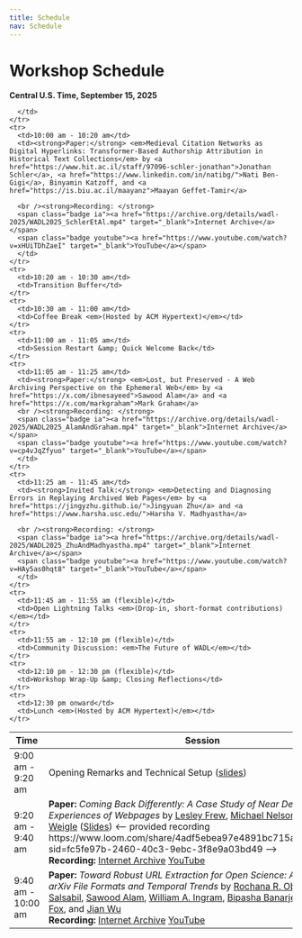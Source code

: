 ```yaml
---
title: Schedule
nav: Schedule
---
```

# Workshop Schedule

**Central U.S. Time, September 15, 2025**

<table class="table table-striped table-bordered">
  <thead>
    <tr>
      <th style="width: 30%;">Time</th>
      <th>Session</th>
    </tr>
  </thead>
  <tbody>
    <tr>
      <td><time data-iso="2025-09-15T09:09:00-06:00" date-format="long">9:00 am - 9:20 am</time></td>
      <td>Opening Remarks and Technical Setup (<a href="https://docs.google.com/presentation/d/17LVSrXOaUV9m39J2K4TLafkN-6SnC35azs1CHsfGA78/edit?usp=sharing">slides</a>)</td>
    </tr>
    <tr>
      <td>9:20 am - 9:40 am</td>
      <td><strong>Paper:</strong> <em>Coming Back Differently: A Case Study of Near Death Experiences of Webpages</em> by <a href="https://lesleyodu.github.io/">Lesley Frew</a>, <a href="https://www.cs.odu.edu/~mln/">Michael Nelson</a>, and <a href="https://weiglemc.github.io/">Michele Weigle</a> (<a href="../slides/WADL2025_slides_5496.pdf">Slides</a>) <-- provided recording https://www.loom.com/share/4adf5ebea97e4891bc715a90ab6846c6?sid=fc5fe97b-2460-40c3-9ebc-3f8e9a03bd49 -->
<br /><strong>Recording: </strong>
      <span class="badge ia"><a href="https://archive.org/details/wadl-2025/WADL2025_SchlerEtAl.mp4" target="_blank">Internet Archive</a></span>
      <span class="badge youtube"><a href="https://www.youtube.com/watch?v=BdwBlEtkeT8" target="_blank">YouTube</a></span>   
</td>
    </tr>
    <tr>
      <td>9:40 am - 10:00 am</td>
      <td><strong>Paper:</strong> <em>Toward Robust URL Extraction for Open Science: A Study of arXiv File Formats and Temporal Trends</em> by <a href="https://rochanaro.github.io/">Rochana R. Obadage</a>, <a href="https://liyalamia.github.io/Portfolio/">Lamia Salsabil</a>, <a href="https://x.com/ibnesayeed">Sawood Alam</a>, <a href="https://waingram.github.io/">William A. Ingram</a>, <a href="https://bipasha-banerjee.github.io/">Bipasha Banarjee</a>, <a href="https://fox.cs.vt.edu/">Edward A. Fox</a>, and <a href="https://fanchyna.wixsite.com/jianwu">Jian Wu</a>
      <br /><strong>Recording: </strong>
      <span class="badge ia"><a href="https://archive.org/details/wadl-2025/WADL2025_ObadageEtAl.mp4" target="_blank">Internet Archive</a></span>
      <span class="badge youtube"><a href="https://www.youtube.com/watch?v=_yltfghdoY4" target="_blank">YouTube</a></span>
      </td>
      
      </td>
    </tr>
    <tr>
      <td>10:00 am - 10:20 am</td>
      <td><strong>Paper:</strong> <em>Medieval Citation Networks as Digital Hyperlinks: Transformer-Based Authorship Attribution in Historical Text Collections</em> by <a href="https://www.hit.ac.il/staff/97096-schler-jonathan">Jonathan Schler</a>, <a href="https://www.linkedin.com/in/natibg/">Nati Ben-Gigi</a>, Binyamin Katzoff, and <a href="https://is.biu.ac.il/maayanz">Maayan Geffet-Tamir</a>
      
      <br /><strong>Recording: </strong>
      <span class="badge ia"><a href="https://archive.org/details/wadl-2025/WADL2025_SchlerEtAl.mp4" target="_blank">Internet Archive</a></span>
      <span class="badge youtube"><a href="https://www.youtube.com/watch?v=xHUiTDhZaeI" target="_blank">YouTube</a></span>
      </td>
    </tr>
    <tr>
      <td>10:20 am - 10:30 am</td>
      <td>Transition Buffer</td>
    </tr>
    <tr>
      <td>10:30 am - 11:00 am</td>
      <td>Coffee Break <em>(Hosted by ACM Hypertext)</em></td>
    </tr>
    <tr>
      <td>11:00 am - 11:05 am</td>
      <td>Session Restart &amp; Quick Welcome Back</td>
    </tr>
    <tr>
      <td>11:05 am - 11:25 am</td>
      <td><strong>Paper:</strong> <em>Lost, but Preserved - A Web Archiving Perspective on the Ephemeral Web</em> by <a href="https://x.com/ibnesayeed">Sawood Alam</a> and <a href="https://x.com/markgraham">Mark Graham</a>
      <br /><strong>Recording: </strong>
      <span class="badge ia"><a href="https://archive.org/details/wadl-2025/WADL2025_AlamAndGraham.mp4" target="_blank">Internet Archive</a></span>
      <span class="badge youtube"><a href="https://www.youtube.com/watch?v=cp4vJqZfyuo" target="_blank">YouTube</a></span>
      </td>
    </tr>
    <tr>
      <td>11:25 am - 11:45 am</td>
      <td><strong>Invited Talk:</strong> <em>Detecting and Diagnosing Errors in Replaying Archived Web Pages</em> by <a href="https://jingyzhu.github.io/">Jingyuan Zhu</a> and <a href="https://www.harsha.usc.edu/">Harsha V. Madhyastha</a>
      
      <br /><strong>Recording: </strong>
      <span class="badge ia"><a href="https://archive.org/details/wadl-2025/WADL2025_ZhuAndMadhyastha.mp4" target="_blank">Internet Archive</a></span>
      <span class="badge youtube"><a href="https://www.youtube.com/watch?v=HAy5as0hqt8" target="_blank">YouTube</a></span>   
      </td>
    </tr>
    <tr>
      <td>11:45 am - 11:55 am (flexible)</td>
      <td>Open Lightning Talks <em>(Drop-in, short-format contributions)</em></td>
    </tr>
    <tr>
      <td>11:55 am - 12:10 pm (flexible)</td>
      <td>Community Discussion: <em>The Future of WADL</em></td>
    </tr>
    <tr>
      <td>12:10 pm - 12:30 pm (flexible)</td>
      <td>Workshop Wrap-Up &amp; Closing Reflections</td>
    </tr>
    <tr>
      <td>12:30 pm onward</td>
      <td>Lunch <em>(Hosted by ACM Hypertext)</em></td>
    </tr>
  </tbody>
</table>
